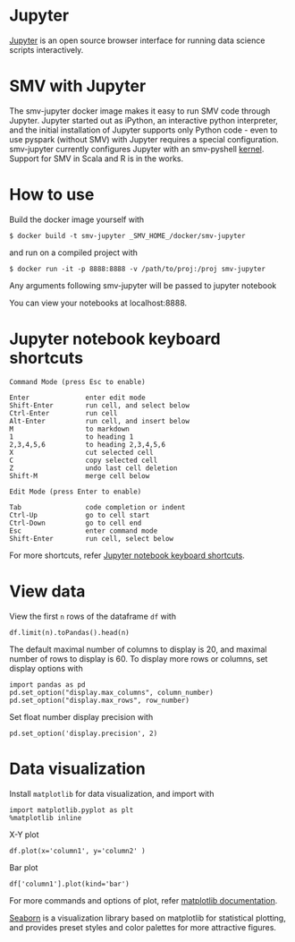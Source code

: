 # Jupyter

[Jupyter](http://jupyter.org/) is an open source browser interface for running data science scripts interactively.

# SMV with Jupyter

The smv-jupyter docker image makes it easy to run SMV code through Jupyter. Jupyter started out as iPython, an interactive python interpreter, and the initial installation of Jupyter supports only Python code - even to use pyspark (without SMV) with Jupyter requires a special configuration. smv-jupyter currently configures Jupyter with an smv-pyshell [kernel](http://jupyter.readthedocs.io/en/latest/projects/kernels.html). Support for SMV in Scala and R is in the works.

# How to use

Build the docker image yourself with

```shell
$ docker build -t smv-jupyter _SMV_HOME_/docker/smv-jupyter
```

and run on a compiled project with

```shell
$ docker run -it -p 8888:8888 -v /path/to/proj:/proj smv-jupyter
```

Any arguments following smv-jupyter will be passed to jupyter notebook

You can view your notebooks at localhost:8888.

# Jupyter notebook keyboard shortcuts

```
Command Mode (press Esc to enable)

Enter              enter edit mode
Shift-Enter        run cell, and select below
Ctrl-Enter         run cell
Alt-Enter          run cell, and insert below
M                  to markdown
1                  to heading 1
2,3,4,5,6          to heading 2,3,4,5,6
X                  cut selected cell
C                  copy selected cell
Z                  undo last cell deletion
Shift-M            merge cell below
```

```
Edit Mode (press Enter to enable)

Tab                code completion or indent
Ctrl-Up            go to cell start
Ctrl-Down          go to cell end
Esc                enter command mode
Shift-Enter        run cell, select below
```

For more shortcuts, refer [Jupyter notebook keyboard shortcuts](https://www.cheatography.com/weidadeyue/cheat-sheets/jupyter-notebook/).

# View data

View the first `n` rows of the dataframe `df` with

```
df.limit(n).toPandas().head(n)
```

The default maximal number of columns to display is 20, and maximal number of rows to display is 60. To display more rows or columns, set display options with

```
import pandas as pd
pd.set_option("display.max_columns", column_number)
pd.set_option("display.max_rows", row_number)
```

Set float number display precision with

```
pd.set_option('display.precision', 2)
```

# Data visualization

Install `matplotlib` for data visualization, and import with

```
import matplotlib.pyplot as plt
%matplotlib inline
```

X-Y plot  

```
df.plot(x='column1', y='column2' )
```

Bar plot

```
df['column1'].plot(kind='bar')
```

For more commands and options of plot, refer [matplotlib documentation](http://matplotlib.org/).

[Seaborn](https://github.com/mwaskom/seaborn) is a visualization library based on matplotlib for statistical plotting, and provides preset styles and color palettes for more attractive figures.
